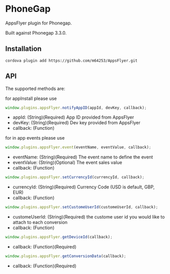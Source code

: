 # PhoneGap

AppsFlyer plugin for Phonegap. 

Built against Phonegap 3.3.0.

## Installation

```
cordova plugin add https://github.com/m64253/AppsFlyer.git
```
        
## API

The supported methods are:

for appInstall please use

```javascript
window.plugins.appsFlyer.notifyAppID(appId, devKey, callback);
```
- appId: (String)(Required) App ID provided from AppsFlyer
- devKey: (String)(Required) Dev key provided from AppsFlyer 
- callback: (Function)

for in app events please use

```javascript
window.plugins.appsFlyer.event(eventName, eventValue, callback);
```
- eventName: (String)(Required) The event name to define the event
- eventValue: (String)(Optional) The event sales value
- callback: (Function)

```javascript
window.plugins.appsFlyer.setCurrencyId(currencyId, callback);
```
- currencyId: (String)(Required) Currency Code (USD is default, GBP, EUR)
- callback: (Function)

```javascript
window.plugins.appsFlyer.setCustomeUserId(customeUserId, callback);
```
- customeUserId: (String)(Required) the custome user id you would like to attach to each conversion
- callback: (Function)

```javascript
window.plugins.appsFlyer.getDeviceId(callback);
```
- callback: (Function)(Required)

```javascript
window.plugins.appsFlyer.getConversionData(callback);
```
- callback: (Function)(Required)
